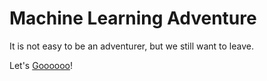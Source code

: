 # Machine Learning Adventure
It is not easy to be an adventurer, but we still want to leave. 

Let's [Goooooo](http://jokerdii.github.io/ml-adventure/)! 